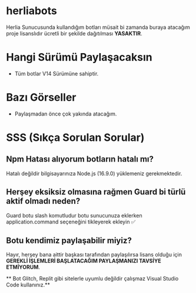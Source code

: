 # herliabots
Herlia Sunucusunda kullandığım botları müsait bi zamanda buraya atacağım proje lisanslıdır ücretli bir şekilde dağıtılması **YASAKTIR**.


# Hangi Sürümü Paylaşacaksın
- Tüm botlar V14 Sürümüne sahiptir.

# Bazı Görseller
- Paylaşmadan önce çok yakında atacağım.

# SSS (Sıkça Sorulan Sorular)

## Npm Hatası alıyorum botların hatalı mı?

Hatalı değildir bilgisayarınıza Node.js (16.9.0) yüklemeniz gerekmektedir.

## Herşey eksiksiz olmasına rağmen Guard bi türlü aktif olmadı neden?

Guard botu slash komutludur botu sunucunuza eklerken application.command seçeneğini tikleyerek ekleyin ✅

## Botu kendimiz paylaşabilir miyiz?

Hayır, herşey bana aittir başkası tarafından paylaşılırsa lisans olduğu için **GEREKLİ İŞLEMLERİ BAŞLATACAĞIM PAYLAŞMANIZI TAVSİYE ETMİYORUM**.

** Bot Glitch, Replit gibi sitelerle uyumlu değildir çalışmaz Visual Studio Code kullanınız.**


